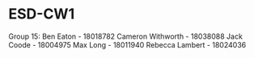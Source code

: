 # ESD-CW1
Group 15:
Ben Eaton - 18018782
Cameron Withworth - 18038088
Jack Coode - 18004975
Max Long - 18011940
Rebecca Lambert - 18024036
